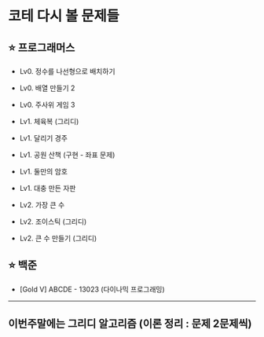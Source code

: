 # 코테 다시 볼 문제들

## ⭐️ 프로그래머스

- Lv0. 정수를 나선형으로 배치하기
- Lv0. 배열 만들기 2
- Lv0. 주사위 게임 3
  
- Lv1. 체육복 (그리디)
- Lv1. 달리기 경주
- Lv1. 공원 산책 (구현 - 좌표 문제)
- Lv1. 둘만의 암호
- Lv1. 대충 만든 자판
  
- Lv2. 가장 큰 수
- Lv2. 조이스틱 (그리디)
- Lv2. 큰 수 만들기 (그리디)

## ⭐️ 백준

- [Gold V] ABCDE - 13023 (다이나믹 프로그래밍)

---

## 이번주말에는 그리디 알고리즘 (이론 정리 : 문제 2문제씩)
